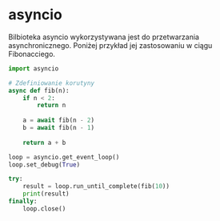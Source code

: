 # asyncio
Bilbioteka asyncio wykorzystywana jest do przetwarzania asynchronicznego. Poniżej przykład jej zastosowaniu w ciągu Fibonacciego.

```python
import asyncio

# Zdefiniowanie korutyny
async def fib(n):
	if n < 2:
		return n
	
	a = await fib(n - 2)
	b = await fib(n - 1)
	
	return a + b

loop = asyncio.get_event_loop()
loop.set_debug(True)

try:
	result = loop.run_until_complete(fib(10))
	print(result)
finally:
	loop.close()
```

